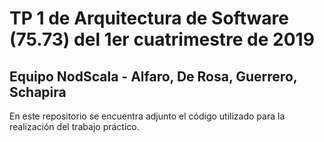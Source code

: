 # TP 1 de Arquitectura de Software (75.73) del 1er cuatrimestre de 2019

## Equipo NodScala - Alfaro, De Rosa, Guerrero, Schapira

En este repositorio se encuentra adjunto el código utilizado para la realización del trabajo práctico.
